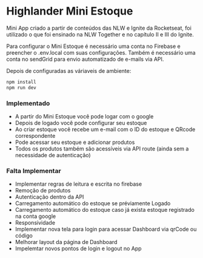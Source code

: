 # Highlander Mini Estoque

Mini App criado a partir de conteúdos das NLW e Ignite da Rocketseat, foi utilizado o que foi ensinado na NLW Together e no capítulo II e III do Ignite.


Para configurar o Mini Estoque é necessário uma conta no Firebase e preencher o .env.local com suas configurações.
Também é necessário uma conta no sendGrid para envio automatizado de e-mails via API.

Depois de configuradas as váriaveis de ambiente: 

```bash
npm install
npm run dev
```

### Implementado

- A partir do Mini Estoque você pode logar com o google
- Depois de logado você pode configurar seu estoque 
- Ao criar estoque você recebe um e-mail com o ID do estoque e QRcode correspondente
- Pode acessar seu estoque e adicionar produtos
- Todos os produtos também são acessíveis via API route (ainda sem a necessidade de autenticação)

### Falta Implementar

- Implementar regras de leitura e escrita no firebase
- Remoção de produtos
- Autenticação dentro da API
- Carregamento automático do estoque se préviamente Logado
- Carregamento automático do estoque caso já exista estoque registrado na conta google
- Responsividade
- Implementar nova tela para login para acessar Dashboard via qrCode ou código
- Melhorar layout da página de Dashboard 
- Impelemtar novos pontos de login e logout no App

